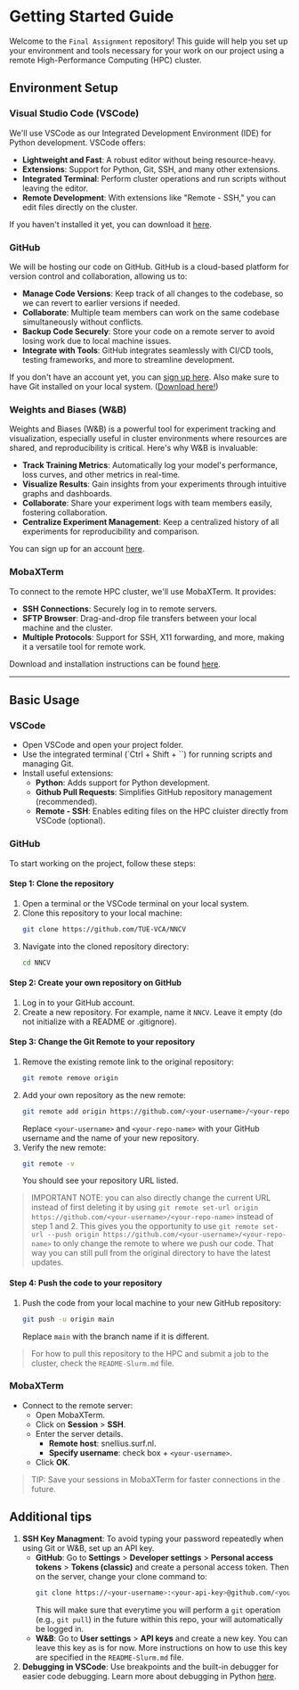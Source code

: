 # Getting Started Guide

Welcome to the `Final Assignment` repository! This guide will help you set up your environment and tools necessary for your work on our project using a remote High-Performance Computing (HPC) cluster.

## Environment Setup

### Visual Studio Code (VSCode)
We'll use VSCode as our Integrated Development Environment (IDE) for Python development. VSCode offers:
- **Lightweight and Fast**: A robust editor without being resource-heavy.
- **Extensions**: Support for Python, Git, SSH, and many other extensions.
- **Integrated Terminal**: Perform cluster operations and run scripts without leaving the editor.
- **Remote Development**: With extensions like "Remote - SSH," you can edit files directly on the cluster.

If you haven't installed it yet, you can download it [here](https://code.visualstudio.com/download).

### GitHub
We will be hosting our code on GitHub. GitHub is a cloud-based platform for version control and collaboration, allowing us to:
- **Manage Code Versions**: Keep track of all changes to the codebase, so we can revert to earlier versions if needed.
- **Collaborate**: Multiple team members can work on the same codebase simultaneously without conflicts.
- **Backup Code Securely**: Store your code on a remote server to avoid losing work due to local machine issues.
- **Integrate with Tools**: GitHub integrates seamlessly with CI/CD tools, testing frameworks, and more to streamline development.

If you don't have an account yet, you can [sign up here](https://github.com/join). Also make sure to have Git installed on your local system. ([Download here!](https://git-scm.com/downloads))

### Weights and Biases (W&B)
Weights and Biases (W&B) is a powerful tool for experiment tracking and visualization, especially useful in cluster environments where resources are shared, and reproducibility is critical. Here's why W&B is invaluable:
- **Track Training Metrics**: Automatically log your model's performance, loss curves, and other metrics in real-time.
- **Visualize Results**: Gain insights from your experiments through intuitive graphs and dashboards.
- **Collaborate**: Share your experiment logs with team members easily, fostering collaboration.
- **Centralize Experiment Management**: Keep a centralized history of all experiments for reproducibility and comparison.

You can sign up for an account [here](https://www.wandb.com/).

### MobaXTerm
To connect to the remote HPC cluster, we'll use MobaXTerm. It provides:
- **SSH Connections**: Securely log in to remote servers.
- **SFTP Browser**: Drag-and-drop file transfers between your local machine and the cluster.
- **Multiple Protocols**: Support for SSH, X11 forwarding, and more, making it a versatile tool for remote work.

Download and installation instructions can be found [here](https://mobaxterm.mobatek.net/).

---

## Basic Usage

### VSCode
- Open VSCode and open your project folder.
- Use the integrated terminal (`Ctrl + Shift + \``) for running scripts and managing Git.
- Install useful extensions:
    - **Python**: Adds support for Python development.
    - **Github Pull Requests**: Simplifies GitHub repository management (recommended).
    - **Remote - SSH**: Enables editing files on the HPC cluister directly from VSCode (optional).

### GitHub
To start working on the project, follow these steps:

#### Step 1: Clone the repository
1. Open a terminal or the VSCode terminal on your local system.
2. Clone this repository to your local machine:  
    ```bash
    git clone https://github.com/TUE-VCA/NNCV
    ```
3. Navigate into the cloned repository directory:
    ```bash
    cd NNCV
    ```

#### Step 2: Create your own repository on GitHub
1. Log in to your GitHub account.
2. Create a new repository. For example, name it `NNCV`. Leave it empty (do not initialize with a README or .gitignore).

#### Step 3: Change the Git Remote to your repository
1. Remove the existing remote link to the original repository:
    ```bash
    git remote remove origin
    ```
2. Add your own repository as the new remote:
    ```bash
    git remote add origin https://github.com/<your-username>/<your-repo-name>
    ```
    Replace `<your-username>` and `<your-repo-name>` with your GitHub username and the name of your new repository.
3. Verify the new remote:
    ```bash
    git remote -v
    ```
    You should see your repository URL listed.

> IMPORTANT NOTE: you can also directly change the current URL instead of first deleting it by using `git remote set-url origin https://github.com/<your-username>/<your-repo-name>` instead of step 1 and 2. This gives you the opportunity to use `git remote set-url --push origin https://github.com/<your-username>/<your-repo-name>` to only change the remote to where we push our code. That way you can still pull from the original directory to have the latest updates.

#### Step 4: Push the code to your repository
1. Push the code from your local machine to your new GitHub repository:
    ```bash
    git push -u origin main
    ```
    Replace `main` with the branch name if it is different.

> For how to pull this repository to the HPC and submit a job to the cluster, check the `README-Slurm.md` file.

### MobaXTerm
- Connect to the remote server:
    - Open MobaXTerm.
    - Click on **Session** > **SSH**.
    - Enter the server details.
        - **Remote host**: snellius.surf.nl.
        - **Specify username**: check box + `<your-username>`.
    - Click **OK**.
 > TIP: Save your sessions in MobaXTerm for faster connections in the future.

## Additional tips
1. **SSH Key Managment**: To avoid typing your password repeatedly when using Git or W&B, set up an API key. 
    - **GitHub**: Go to **Settings** > **Developer settings** > **Personal access tokens** > **Tokens (classic)** and create a personal access token. Then on the server, change your clone command to: 
        ```bash
        git clone https://<your-username>:<your-api-key>@github.com/<your-username>/<your-repo-name>
        ```
        This will make sure that everytime you will perform a `git` operation (e.g., `git pull`) in the future within this repo, your will automatically be logged in.
    - **W&B**: Go to **User settings** > **API keys** and create a new key. You can leave this key as is for now. More instructions on how to use this key are specified in the `README-Slurm.md` file.
2. **Debugging in VSCode**: Use breakpoints and the built-in debugger for easier code debugging. Learn more about debugging in Python [here](http://code.visualstudio.com/docs/python/debugging).